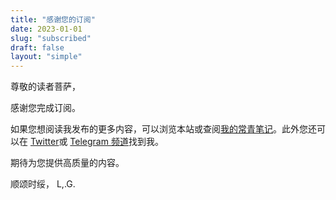 ```yaml
---
title: "感谢您的订阅"
date: 2023-01-01
slug: "subscribed"
draft: false
layout: "simple"
---
```


尊敬的读者菩萨，

感谢您完成订阅。

如果您想阅读我发布的更多内容，可以浏览本站或查阅[我的常青笔记](https://note.justgoidea.com)。此外您还可以在 [Twitter](https://twitter.com/lgtwet)或 [Telegram 频道](https://t.me/justgoidea)找到我。

期待为您提供高质量的内容。

顺颂时绥，
L,.G.
